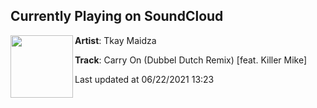 ## Currently Playing on SoundCloud

[<img align="left" width="100" src="https://i1.sndcdn.com/artworks-7LdzUZqozYQN-0-t500x500.jpg">](https://soundcloud.com/tkaymaidza/carry-on-dubbel-dutch-remix)

**Artist**: Tkay Maidza 

**Track**: Carry On (Dubbel Dutch Remix) [feat. Killer Mike]

Last updated at 06/22/2021 13:23
